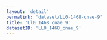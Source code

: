 ```yaml
---
layout: 'detail'
permalink: 'dataset/LL0-1468-cnae-9'
title: 'Ll0_1468_cnae_9'
datasetID: 'LL0_1468_cnae_9'
---
```


